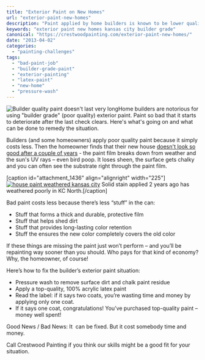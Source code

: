 ```yaml
---
title: "Exterior Paint on New Homes"
url: "exterior-paint-new-homes"
description: "Paint applied by home builders is known to be lower quality. Here are some options to remedy the situation."
keywords: "exterior paint new homes kansas city builder grade"
canonical: "https://crestwoodpainting.com/exterior-paint-new-homes/"
date: "2013-04-02"
categories:
  - "painting-challenges"
tags:
  - "bad-paint-job"
  - "builder-grade-paint"
  - "exterior-painting"
  - "latex-paint"
  - "new-home"
  - "pressure-wash"
---
```


![Builder quality paint doesn't last very long](/images/Builders-exterior_opt.jpg "Home Exterior Painting ")Home builders are notorious for using "builder grade" (poor quality) exterior paint. Paint so bad that it starts to deteriorate after the last check clears. Here's what's going on and what can be done to remedy the situation.

Builders (and some homeowners) apply poor quality paint because it simply costs less. Then the homeowner finds that their new house [doesn't look so good after a couple of years](/titanium-dioxide-in-your-paint-can/) - the paint film breaks down from weather and the sun's UV rays – even bird poop. It loses sheen, the surface gets chalky and you can often see the substrate right through the paint film.

\[caption id="attachment\_1436" align="alignright" width="225"\][![house paint weathered kansas city ](/images/image_opt-225x300.jpg)](/cwp/wp-content/uploads/2013/04/image_opt.jpg) Solid stain applied 2 years ago has weathered poorly in KC North.\[/caption\]

Bad paint costs less because there’s less “stuff” in the can:

- Stuff that forms a thick and durable, protective film
- Stuff that helps shed dirt
- Stuff that provides long-lasting color retention
- Stuff the ensures the new color completely covers the old color

If these things are missing the paint just won’t perform – and you’ll be repainting way sooner than you should. Who pays for that kind of economy? Why, the homeowner, of course!

Here’s how to fix the builder’s exterior paint situation:

- Pressure wash to remove surface dirt and chalk paint residue
- Apply a top-quality, 100% acrylic latex paint
- Read the label: if it says two coats, you’re wasting time and money by applying only one coat.
- If it says one coat, congratulations! You’ve purchased top-quality paint – money well spent!

Good News / Bad News: It  can be fixed. But it cost somebody time and money.

Call Crestwood Painting if you think our skills might be a good fit for your situation.
